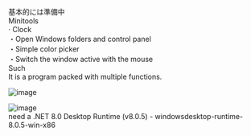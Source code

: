 基本的には準備中  
Minitools  
· Clock  
・Open Windows folders and control panel  
・Simple color picker  
・Switch the window active with the mouse  
Such  
It is a program packed with multiple functions.  
  
![image](https://github.com/606musical/minitools/assets/170735828/4bc26dac-c0e2-48f4-a93a-e4b972a97f44)  
  
![image](https://github.com/606musical/minitools/assets/170735828/832dcb40-8f19-4dca-a552-e33271bfb0c6)  
need a .NET 8.0 Desktop Runtime (v8.0.5) - windowsdesktop-runtime-8.0.5-win-x86
